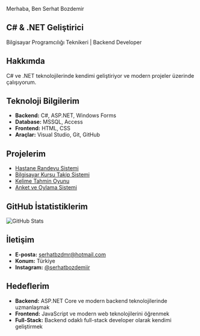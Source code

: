 Merhaba, Ben Serhat Bozdemir

##  C# & .NET Geliştirici
Bilgisayar Programcılığı Teknikeri | Backend Developer

##  Hakkımda
C# ve .NET teknolojilerinde kendimi geliştiriyor ve modern projeler üzerinde çalışıyorum.

## Teknoloji Bilgilerim
- **Backend:** C#, ASP.NET, Windows Forms
- **Database:** MSSQL, Access
- **Frontend:** HTML, CSS
- **Araçlar:** Visual Studio, Git, GitHub

##  Projelerim
- [ Hastane Randevu Sistemi](https://github.com/serhatbozdemiir/Hastane-Randevu-Takip)
- [ Bilgisayar Kursu Takip Sistemi](https://github.com/serhatbozdemiir/Bilgisayar-Kursu-Takip-Sistemi)
- [ Kelime Tahmin Oyunu](https://github.com/serhatbozdemiir/Kelime-Tahmin-Oyunu)
- [ Anket ve Oylama Sistemi](https://github.com/serhatbozdemiir/Anket-Tanitim-ve-Oylama-Sistemi)

##  GitHub İstatistiklerim
![GitHub Stats](https://github-readme-stats.vercel.app/api?username=serhatbozdemiir&show_icons=true&theme=radical)

##  İletişim
- **E-posta:** serhatbzdmr@hotmail.com
- **Konum:** Türkiye
- **Instagram:** [@serhatbozdemiir](https://instagram.com/serhatbozdemiir)

##  Hedeflerim
- **Backend:** ASP.NET Core ve modern backend teknolojilerinde uzmanlaşmak
- **Frontend:** JavaScript ve modern web teknolojilerini öğrenmek
- **Full-Stack:** Backend odaklı full-stack developer olarak kendimi geliştirmek
